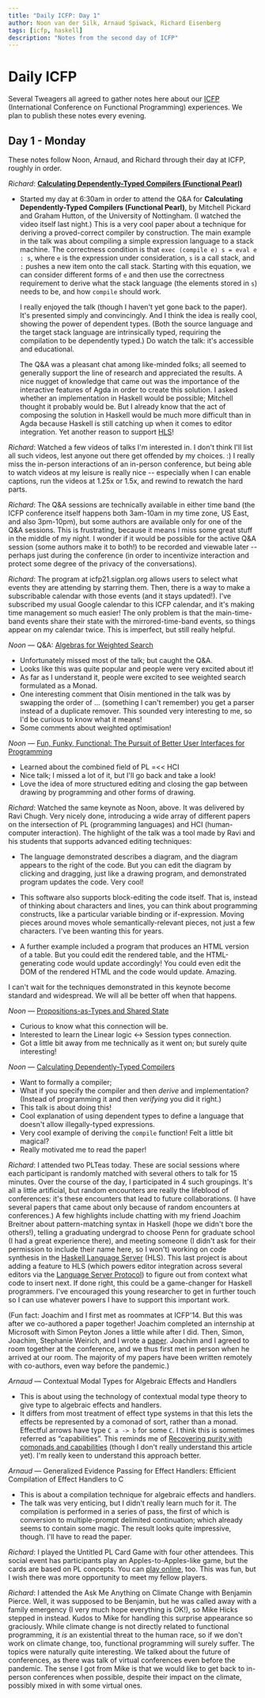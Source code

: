 ```yaml
---
title: "Daily ICFP: Day 1"
author: Noon van der Silk, Arnaud Spiwack, Richard Eisenberg
tags: [icfp, haskell]
description: "Notes from the second day of ICFP"
---
```


# Daily ICFP

Several Tweagers all agreed to gather notes here about our
[ICFP](https://icfp21.sigplan.org/) (International Conference on Functional
Programming) experiences. We plan to publish these notes every evening.

## Day 1 - Monday

These notes follow Noon, Arnaud, and Richard through their day at ICFP,
roughly in order.

_Richard_: [**Calculating Dependently-Typed Compilers (Functional
Pearl)**](https://icfp21.sigplan.org/details/icfp-2021-papers/21/Calculating-Dependently-Typed-Compilers-Functional-Pearl-)

- Started my day at 6:30am in order to attend the Q&A for **Calculating
  Dependently-Typed Compilers (Functional Pearl)**, by Mitchell Pickard and
  Graham Hutton, of the University of Nottingham. (I watched the video itself
  last night.) This is a very cool paper about a technique for deriving a
  proved-correct compiler by construction. The main example in the talk was
  about compiling a simple expression language to a stack machine. The
  correctness condition is that `exec (compile e) s = eval e : s`, where `e`
  is the expression under consideration, `s` is a call stack, and `:` pushes a
  new item onto the call stack. Starting with this equation, we can consider
  different forms of `e` and then use the correctness requirement to derive
  what the stack language (the elements stored in `s`) needs to be, and how
  `compile` should work.

  I really enjoyed the talk (though I haven't yet gone back to the paper).
  It's presented simply and convincingly. And I think the idea is really cool,
  showing the power of dependent types. (Both the source language and the
  target stack language are intrinsically typed, requiring the compilation to
  be dependently typed.) Do watch the talk: it's accessible and educational.

  The Q&A was a pleasant chat among like-minded folks; all seemed to generally
  support the line of research and appreciated the results. A nice nugget of
  knowledge that came out was the importance of the interactive features of
  Agda in order to create this solution. I asked whether an implementation in
  Haskell would be possible; Mitchell thought it probably would be. But I
  already know that the act of composing the solution in Haskell would be much
  more difficult than in Agda because Haskell is still catching up when it
  comes to editor integration. Yet another reason to support
  [HLS](https://github.com/haskell/haskell-language-server)!

_Richard_: Watched a few videos of talks I'm interested in. I don't think I'll
list all such videos, lest anyone out there get offended by my choices. :) I
really miss the in-person interactions of an in-person conference, but being
able to watch videos at my leisure is really nice -- especially when I can
enable captions, run the videos at 1.25x or 1.5x, and rewind to rewatch the
hard parts.

_Richard_: The Q&A sessions are technically available in either time band (the
ICFP conference itself happens both 3am-10am in my time zone, US East, and
also 3pm-10pm), but some authors are available only for one of the Q&A
sessions. This is frustrating, because it means I miss some great stuff in
the middle of my night. I wonder if it would be possible for the active Q&A
session (some authors make it to both!) to be recorded and viewable later --
perhaps just during the conference (in order to incentivize interaction and
protect some degree of the privacy of the conversations).

_Richard_: The program at icfp21.sigplan.org allows users to select what
events they are attending by starring them. Then, there is a way to make a
subscribable calendar with those events (and it stays updated!). I've
subscribed my usual Google calendar to this ICFP calendar, and it's making
time management so much easier! The only problem is that the main-time-band
events share their state with the mirrored-time-band events, so things appear
on my calendar twice. This is imperfect, but still really helpful.

_Noon_ &mdash; Q&A: [Algebras for Weighted Search](https://icfp21.sigplan.org/details/icfp-2021-papers/11/Algebras-for-Weighted-Search)

- Unfortunately missed most of the talk; but caught the Q&A.
- Looks like this was quite popular and people were very excited about it!
- As far as I understand it, people were excited to see weighted search formulated as a Monad.
- One interesting comment that Oisín mentioned in the talk was by swapping the order of ... (something I can't remember) you get a parser instead of a duplicate remover. This sounded very interesting to me, so I'd be curious to know what it means!
- Some comments about weighted optimisation!

_Noon_ &mdash; [Fun, Funky, Functional: The Pursuit of Better User Interfaces for Programming](https://icfp21.sigplan.org/details/icfp-2021-papers/41/Fun-Funky-Functional-The-Pursuit-of-Better-User-Interfaces-for-Programming)

- Learned about the combined field of PL =<< HCI
- Nice talk; I missed a lot of it, but I'll go back and take a look!
- Love the idea of more structured editing and closing the gap between drawing by programming and other forms of drawing.

_Richard_: Watched the same keynote as Noon, above. It was delivered by Ravi
Chugh. Very nicely done, introducing a wide array of different papers on the
intersection of PL (programming languages) and HCI (human-computer
interaction). The highlight of the talk was a tool made by Ravi and his
students that supports advanced editing techniques:

- The language demonstrated describes a diagram, and the diagram appears to
  the right of the code. But you can edit the diagram by clicking and
  dragging, just like a drawing program, and demonstrated program updates the
  code. Very cool!

- This software also supports block-editing the code itself. That is, instead
  of thinking about characters and lines, you can think about programming
  constructs, like a particular variable binding or if-expression. Moving
  pieces around moves whole semantically-relevant pieces, not just a few
  characters. I've been wanting this for years.

- A further example included a program that produces an HTML version of a
  table. But you could edit the rendered table, and the HTML-generating code
  would update accordingly! You could even edit the DOM of the rendered HTML
  and the code would update. Amazing.

I can't wait for the techniques demonstrated in this keynote become standard
and widespread. We will all be better off when that happens.

_Noon_ &mdash; [Propositions-as-Types and Shared State](https://icfp21.sigplan.org/details/icfp-2021-papers/18/Propositions-as-Types-and-Shared-State)

- Curious to know what this connection will be.
- Interested to learn the Linear logic <-> Session types connection.
- Got a little bit away from me technically as it went on; but surely quite interesting!

_Noon_ &mdash; [Calculating Dependently-Typed Compilers](https://icfp21.sigplan.org/details/icfp-2021-papers/21/Calculating-Dependently-Typed-Compilers-Functional-Pearl-)

- Want to formally a compiler;
- What if you specify the compiler and then _derive_ and implementation? (Instead of programming it and then _verifying_ you did it right.)
- This talk is about doing this!
- Cool explanation of using dependent types to define a language that doesn't allow illegally-typed expressions.
- Very cool example of deriving the `compile` function! Felt a little bit magical?
- Really motivated me to read the paper!

_Richard_: I attended two PLTeas today. These are social sessions where each
participant is randomly matched with several others to talk for 15 minutes.
Over the course of the day, I participated in 4 such groupings. It's all a
little artificial, but random encounters are really the lifeblood of
conferences: it's these encounters that lead to future collaborations. (I
have several papers that came about only because of random encounters at
conferences.) A few highlights include chatting with my friend Joachim
Breitner about pattern-matching syntax in Haskell (hope we didn't bore the
others!), telling a graduating undergrad to choose Penn for graduate school
(I had a great experience there), and meeting someone (I didn't ask for their
permission to include their name here, so I won't) working on code synthesis
in the [Haskell Language
Server](https://github.com/haskell/haskell-language-server) (HLS). This last
project is about adding a feature to HLS (which powers editor integration
across several editors via the [Language Server
Protocol](https://microsoft.github.io/language-server-protocol/)) to figure
out from context what code to insert next. If done right, this could be a
game-changer for Haskell programmers. I've encouraged this young researcher
to get in further touch so I can use whatever powers I have to support this
important work.

(Fun fact: Joachim and I first met as roommates at ICFP'14. But this was after
we co-authored a paper together! Joachim completed an internship at Microsoft
with Simon Peyton Jones a little while after I did. Then, Simon, Joachim,
Stephanie Weirich, and I wrote a
[paper](https://richarde.dev/papers/2014/coercible/coercible.pdf). Joachim and
I agreed to room together at the conference, and we thus first met in person
when he arrived at our room. The majority of my papers have been written
remotely with co-authors, even way before the pandemic.)

_Arnaud_ &mdash; Contextual Modal Types for Algebraic Effects and Handlers

- This is about using the technology of contextual modal type theory to give type to algebraic effects and handlers.
- It differs from most treatment of effect type systems in that this lets the effects be represented by a comonad of sort, rather than a monad. Effectful arrows have type `C a -> b` for some `C`. I think this is sometimes referred as “capabilities”. This reminds me of [Recovering purity with comonads and capabilities](https://dl.acm.org/doi/10.1145/3408993) (though I don't really understand this article yet). I'm really keen to understand this approach better.

_Arnaud_ &mdash; Generalized Evidence Passing for Effect Handlers: Efficient Compilation of Effect Handlers to C

- This is about a compilation technique for algebraic effects and handlers.
- The talk was very enticing, but I didn't really learn much for it. The compilation is performed in a series of pass, the first of which is conversion to multiple-prompt delimited continuation; which already seems to contain some magic. The result looks quite impressive, though. I'll have to read the paper.

_Richard_: I played the Untitled PL Card Game with four other attendees. This
social event has participants play an Apples-to-Apples-like game, but the
cards are based on PL concepts. You can [play
online](https://uplcg.jaspervdj.be/rooms), too. This was fun, but I wish
there was more opportunity to meet my fellow players.

_Richard_: I attended the Ask Me Anything on Climate Change with Benjamin
Pierce. Well, it was supposed to be Benjamin, but he was called away with a
family emergency (I very much hope everything is OK!), so Mike Hicks stepped
in instead. Kudos to Mike for handling this surprise appearance so
graciously. While climate change is not directly related to functional
programming, it _is_ an existential threat to the human race, so if we don't
work on climate change, too, functional programming will surely suffer. The
topics were naturally quite interesting. We talked about the future of
conferences, as there was talk of virtual conferences even before the
pandemic. The sense I got from Mike is that we would like to get back to
in-person conferences when possible, despite their impact on the climate,
possibly mixed in with some virtual ones.
